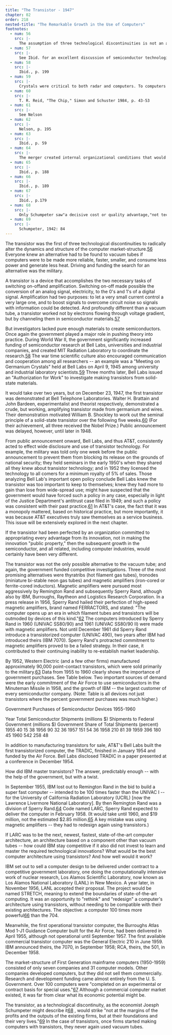 ```yaml
---
title: "The Transistor - 1947"
chapter: 02
order: 218
nested-title: "The Remarkable Growth in the Use of Computers"
footnotes:
  - num: 56
    src: |-
      The assumption of three technological discontinuities is not an assertion that there were only three discontinuities, only that for the purposes of the present argument, three are sufficient to explain the central economic dynamics of computers.
  - num: 57
    src: |-
      See Ibid. for an excellent discussion of semiconductor technologies and developments.
  - num: 58
    src: |-
      Ibid., p. 199
  - num: 59
    src: |-
      Crystals were critical to both radar and computers. To computers they became the clock, the system signal that synchronizes actions.
  - num: 60
    src: |-
      T. R. Reid, "The Chip," Simon and Schuster 1984, p. 43-53
  - num: 61
    src: |-
      See Nelson
  - num: 62
    src: |-
      Nelson, p. 195
  - num: 63
    src: |-
      Ibid., p. 59
  - num: 64
    src: |-
      The merger created internal organizational conditions that would cause it to be both slow and wrong in its actions. Fortune article citation.
  - num: 65
    src: |-
      Ibid., p. 188
  - num: 66
    src: |-
      Ibid., p. 189
  - num: 67
    src: |-
      Ibid., p.179
  - num: 68
    src: |-
      Only Schumpeter saw"a decisive cost or quality advantage,"not technology as cause.
  - num: 69
    src: |-
      Schumpeter, 1942: 84
---
```



The transistor was the first of three technological discontinuities to radically alter the dynamics and structure of the computer market-structure.<a name="fnloc56" href="#fn56">56</a> Everyone knew an alternative had to be found to vacuum tubes if computers were to be made more reliable, faster, smaller, and consume less power and generate less heat. Driving and funding the search for an alternative was the military.

A transistor is a device that accomplishes the two necessary tasks of switching on-offand amplification. Switching on-off made possible the conversion of an analog signal, electricity, to the 0's and 1's of a digital signal. Amplification had two purposes: to let a very small current control a very large one, and to boost signals to overcome circuit noise so signals with information could be detected. And profoundly different than a vacuum tube, a transistor worked not by electrons flowing through voltage gradient, but by channeling them in semiconductor materials.<a name="fnloc57" href="#fn57">57</a> 

But investigators lacked pure enough materials to create semiconductors. Once again the government played a major role in pushing theory into practice. During World War II, the government significantly increased funding of semiconductor research at Bell Labs, universities and industrial companies, and created MIT Radiation Laboratory to coordinate the research.<a name="fnloc58" href="#fn58">58</a> The war time scientific culture also encouraged communication and cooperation among all researchers -- an example was a "Meeting on Germanium Crystals" held at Bell Labs on April 9, 1945 among university and industrial laboratory scientists.<a name="fnloc59" href="#fn59">59</a> Three months later, Bell Labs issued an "Authorization for Work" to investigate making transistors from solid-state materials.

It would take over two years, but on December 23, 1947, the first transistor was demonstrated at Bell Telephone Laboratories. Walter H. Brattain and John Bardeen, experimentalist and theorist respectively, demonstrated a crude, but working, amplifying transistor made from germanium and wires. Their demonstration motivated William B. Shockley to work out the seminal principle of a solid-state transistor over the following five weeks.<a name="fnloc60" href="#fn60">60</a> (For their achievement, all three received the Nobel Prize.) Public announcement was delayed, however, until later in 1948.

From public announcement onward, Bell Labs, and thus AT&T, consistently acted to effect wide disclosure and use of transistor technology. For example, the military was told only one week before the public announcement to prevent them from blocking its release on the grounds of national security; they held seminars in the early 1950's when they shared all they knew about transistor technology; and in 1952 they licensed the technology to all comers for a minimum royalty of 5% of sales. Those analyzing Bell Lab's important open policy conclude Bell Labs knew the transistor was too important to keep to themselves; knew they had more to gain than lose from wide-spread use; might have suspected that the government would have forced such a policy in any case, especially in light of the Justice Department's antitrust case filed in 1949; and such a policy was consistent with their past practice.<a name="fnloc61" href="#fn61">61</a> In AT&T's case, the fact that it was a monopoly mattered, based on historical practice, but more importantly, it was because AT&T executives truly saw themselves as a service business. This issue will be extensively explored in the next chapter.

If the transistor had been perfected by an organization committed to appropriating every advantage from its innovation, not in making the innovation "public property," then the subsequent growth in the semiconductor, and all related, including computer industries, would certainly have been very different.

The transistor was not the only possible alternative to the vacuum tube; and again, the government funded competitive investigations. Three of the most promising alternatives were thyratribs (hot filament gas tubes), tronodes (miniature bi-stable neon gas tubes) and magnetic amplifiers (iron-cored or ferrite-cored inductors). Magnetic amplifiers were pursued most aggressively by Remington Rand and subsequently Sperry Rand, although also by IBM, Burroughs, Raytheon and Logistics Research Corporation. In a press release in 1956, Sperry Rand hailed their perfection of high-speed magnetic amplifiers, brand named FERRACTORS, and stated: "The computer opens up an era in which filament tubes and transistors will be outmoded by devices of this kind."<a name="fnloc62" href="#fn62">62</a> The computers introduced by Sperry Rand in 1960 (UNIVAC SS80/90) and 1961 (UNIVAC SS80/90 II) were made with magnetic amplifiers. Not until December 1961 did Sperry Rand introduce a transistorized computer (UNIVAC 490), two years after IBM had introduced theirs (IBM 7070). Sperry Rand's protracted commitment to magnetic amplifiers proved to be a failed strategy. In their case, it contributed to their continuing inability to re-establish market leadership.

By 1952, Western Electric (and a few other firms) manufactured approximately 90,000 point-contact transistors, which were sold primarily to the military.<a name="fnloc63" href="#fn63">63</a> Data from 1955 to 1960 clearly shows the importance of government purchases. See Table below. Two important sources of demand were the early commitment of the Air Force to use semiconductors in the Minuteman Missile in 1958, and the growth of IBM -- the largest customer of every semiconductor company. (Note: Table is all devices not just transistors where the percent government purchases was much higher.)

Government Purchases of
Semiconductor Devices 1955-1960

Year
Total
Semiconductor
Shipments
(millions $)
Shipments to
Federal
Government
(millions $)
Government
Share of Total
Shipments
(percent)
1955
40
15
38
1956
90
32
36
1957
151
54
36
1958
210
81
39
1959
396
180
45
1960
542
258
48

In addition to manufacturing transistors for sale, AT&T's Bell Labs built the first transistorized computer, the TRADIC, finished in January 1954 and funded by the Air Force. Bell Labs disclosed TRADIC in a paper presented at a conference in December 1954.

How did IBM master transistors? The answer, predictably enough -- with the help of the government, but with a twist.

In September 1955, IBM lost out to Remington Rand in the bid to build a super fast computer -- intended to be 100 times faster than the UNIVAC I -- for the University of California Radiation Laboratory (UCRL) [now the Lawrence Livermore National Laboratory]. By then Remington Rand was a division of Sperry Rand.<a name="fnloc64" href="#fn64">64</a> Code named LARC, Sperry Rand expected to deliver the computer in February 1958. (It would take until 1960, and $19 million, not the estimated $2.85 million.<a name="fnloc65" href="#fn65">65</a> A key mistake was using magnetic amplifiers -- they had to redesign again using transistors.)

If LARC was to be the next, newest, fastest, state-of-the-art computer architecture, an architecture based on a component other than vacuum tubes -- how could IBM stay competitive if it also did not invest to learn and master the required technological innovations? What would be the best computer architecture using transistors? And how well would it work?

IBM set out to sell a computer design to be delivered under contract to a competitive government laboratory, one doing the computationally intensive work of nuclear research, Los Alamos Scientific Laboratory, now known as Los Alamos National Laboratory (LANL) in New Mexico. A year later, in November 1956, LANL accepted their proposal. The project would be named STRETCH, meaning to extend the boundaries of state-of-the-art computing. It was an opportunity to "rethink" and "redesign" a computer's architecture using transistors, without needing to be compatible with their existing architectures. The objective: a computer 100 times more powerful<a name="fnloc66" href="#fn66">66</a> than the 704.

Meanwhile, the first operational transistor computer, the Burroughs Atlas Mod 1-J1 Guidance Computer built for the Air Force, had been delivered in April 1955, although not operational until September 1957. The first available commercial transistor computer was the General Electric 210 in June 1959. IBM announced theirs, the 7070, in September 1958; RCA, theirs, the 501, in December 1958.

The market-structure of First Generation mainframe computers (1950-1959) consisted of only seven companies and 31 computer models. Other companies developed computers, but they did not sell them commercially. Research and development funding came almost entirely from the U. S. Government. Over 100 computers were "completed on an experimental or contract basis for special uses."<a name="fnloc67" href="#fn67">67</a> Although a commercial computer market existed, it was far from clear what its economic potential might be.

The transistor, as a technological discontinuity, as the economist Joesph Schumpeter might describe it<a name="fnloc68" href="#fn68">68</a> , would strike "not at the margins of the profits and the outputs of the existing firms, but at their foundations and their very lives."<a name="fnloc69" href="#fn69">69</a> In the case of transistors, once firms started making computers with transistors, they never again used vacuum tubes.
